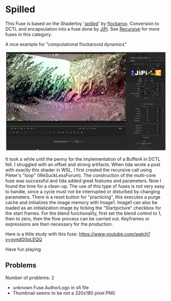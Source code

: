 # Spilled

This Fuse is based on the Shadertoy '_[spilled](https://www.shadertoy.com/view/MsGSRd)_' by [flockaroo](https://www.shadertoy.com/user/flockaroo). Conversion to DCTL and encapsulation into a fuse done by [JiPi](../../Site/Profiles/JiPi.md). See [Recursive](README.md) for more fuses in this category.

<!-- +++ DO NOT REMOVE THIS COMMENT +++ DO NOT ADD OR EDIT ANY TEXT BEFORE THIS LINE +++ IT WOULD BE A REALLY BAD IDEA +++ -->

A nice example for "computational flockarooid dynamics"

[![Spilled](Spilled_screenshot.png)](Spilled.fuse)

It took a while until the penny for the implementation of a BufferA in DCTL fell. I struggled with an offset and strong artifacts. When tida wrote a post with exactly this shader in WSL, I first created the recursive call using Pieter's "loop" (WeSuckLessForum). The construction of the multi-core fuse was successful and tida added great features and parameters.
Now I found the time for a clean-up.
The use of this type of fuses is not very easy to handle, since a cycle must not be interrupted or disturbed by changing parameters. There is a reset button for "practicing", this executes a purge cache and initializes the image memory with Image1. Image1 can also be loaded as an initialization image by ticking the "Startpicture" checkbox for the start frames. For the blend functionality, first set the blend control to 1, then to zero, then the flow process can be carried out. Keyframes or expressions are then necessary for the production.


Here is a little study with this fuse: https://www.youtube.com/watch?v=oyndG0pLEQQ


Have fun playing

<!-- +++ DO NOT REMOVE THIS COMMENT +++ DO NOT EDIT ANY TEXT THAT COMES AFTER THIS LINE +++ TRUST ME: JUST DON'T DO IT +++ -->

## Problems

Number of problems: 2

- unknown Fuse.AuthorLogo in sfi file
- Thumbnail seems to be not a 320x180 pixel PNG



